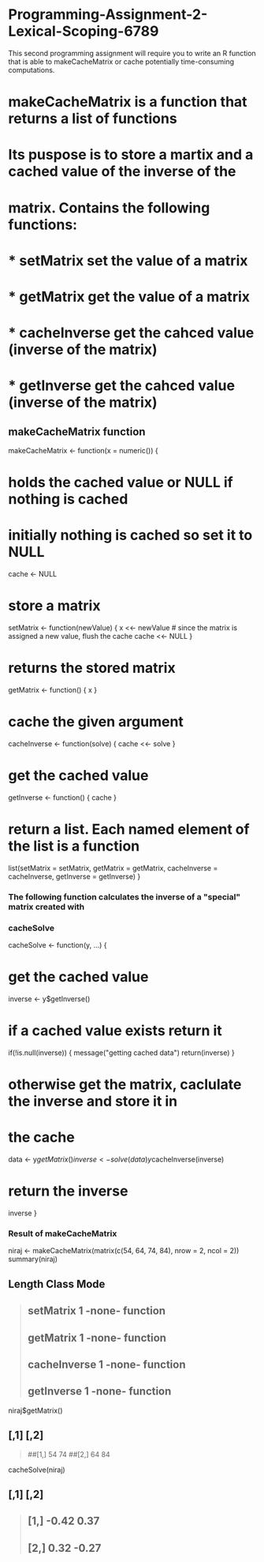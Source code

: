 # Programming-Assignment-2-Lexical-Scoping-6789
This second programming assignment will require you to write an R function that is able to makeCacheMatrix or cache potentially time-consuming computations.
# makeCacheMatrix is a function that returns a list of functions
# Its puspose is to store a martix and a cached value of the inverse of the 
# matrix. Contains the following functions:
# * setMatrix      set the value of a matrix
# * getMatrix      get the value of a matrix
# * cacheInverse   get the cahced value (inverse of the matrix)
# * getInverse     get the cahced value (inverse of the matrix)
## makeCacheMatrix function
makeCacheMatrix <- function(x = numeric()) {
   
   # holds the cached value or NULL if nothing is cached
   # initially nothing is cached so set it to NULL
   cache <- NULL
   
   # store a matrix
   setMatrix <- function(newValue) {
     x <<- newValue
     # since the matrix is assigned a new value, flush the cache
     cache <<- NULL
   }
   
   # returns the stored matrix
   getMatrix <- function() {
     x
   }
   
   # cache the given argument 
   cacheInverse <- function(solve) {
     cache <<- solve
   }
   
   # get the cached value
   getInverse <- function() {
     cache
   }
   
   # return a list. Each named element of the list is a function
   list(setMatrix = setMatrix, getMatrix = getMatrix, cacheInverse = cacheInverse, getInverse = getInverse)
 }
> 
### The following function calculates the inverse of a "special" matrix created with 
### cacheSolve
cacheSolve <- function(y, ...) {
  # get the cached value
  inverse <- y$getInverse()
  # if a cached value exists return it
  if(!is.null(inverse)) {
    message("getting cached data")
    return(inverse)
  }
  # otherwise get the matrix, caclulate the inverse and store it in
  # the cache
  data <- y$getMatrix()
  inverse <- solve(data)
  y$cacheInverse(inverse)
   
  # return the inverse
  inverse
}
### Result of makeCacheMatrix 
niraj <- makeCacheMatrix(matrix(c(54, 64, 74, 84), nrow = 2, ncol = 2))
summary(niraj)
 ##              Length Class  Mode    
>## setMatrix    1      -none- function
>## getMatrix    1      -none- function
>## cacheInverse 1      -none- function
>## getInverse   1      -none- function
> 
> 
niraj$getMatrix()
##       [,1] [,2]
>##[1,]   54   74
>##[2,]   64   84
> 
cacheSolve(niraj)
##        [,1]  [,2]
>## [1,] -0.42  0.37
>## [2,]  0.32 -0.27
> 
